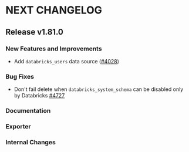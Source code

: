 # NEXT CHANGELOG

## Release v1.81.0

### New Features and Improvements

* Add `databricks_users` data source ([#4028](https://github.com/databricks/terraform-provider-databricks/pull/4028))

### Bug Fixes

 * Don't fail delete when `databricks_system_schema` can be disabled only by Databricks [#4727](https://github.com/databricks/terraform-provider-databricks/pull/4727)

### Documentation

### Exporter

### Internal Changes

